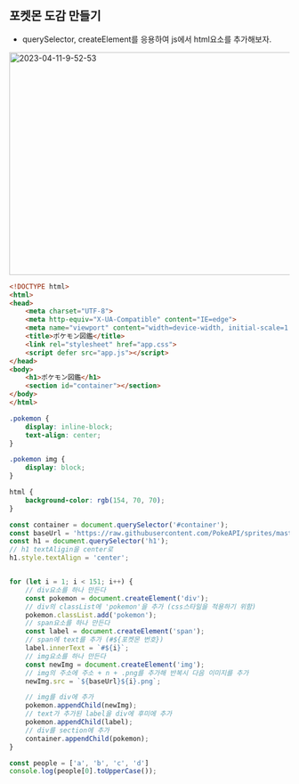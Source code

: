 ## 포켓몬 도감 만들기
- querySelector, createElement를 응용하여 js에서 html요소를 추가해보자.

<img src="https://i.ibb.co/HKM95Hz/2023-04-11-9-52-53.png" alt="2023-04-11-9-52-53" width="3584" height="1958" data-is360="0" data-load="full" class="cursor-zoom-in" style="width: 750px; height: 400px; display: block;">


```html
<!DOCTYPE html>
<html>
<head>
    <meta charset="UTF-8">
    <meta http-equiv="X-UA-Compatible" content="IE=edge">
    <meta name="viewport" content="width=device-width, initial-scale=1.0">
    <title>ポケモン図鑑</title>
    <link rel="stylesheet" href="app.css">
    <script defer src="app.js"></script>
</head>
<body>
    <h1>ポケモン図鑑</h1>
    <section id="container"></section>
</body>
</html>
```

```css
.pokemon {
    display: inline-block;
    text-align: center;
}

.pokemon img {
    display: block;
}

html {
    background-color: rgb(154, 70, 70);
}
```

```js
const container = document.querySelector('#container');
const baseUrl = 'https://raw.githubusercontent.com/PokeAPI/sprites/master/sprites/pokemon/';
const h1 = document.querySelector('h1');
// h1 textAligin을 center로
h1.style.textAlign = 'center';


for (let i = 1; i < 151; i++) {
    // div요소를 하나 만든다
    const pokemon = document.createElement('div');
    // div의 classList에 'pokemon'을 추가 (css스타일을 적용하기 위함)
    pokemon.classList.add('pokemon');
    // span요소를 하나 만든다
    const label = document.createElement('span');
    // span에 text를 추가 (#${포켓몬 번호})
    label.innerText = `#${i}`;
    // img요소를 하나 만든다
    const newImg = document.createElement('img');
    // img의 주소에 주소 + n + .png를 추가해 반복시 다음 이미지를 추가
    newImg.src = `${baseUrl}${i}.png`;

    // img를 div에 추가
    pokemon.appendChild(newImg);
    // text가 추가된 label을 div에 후미에 추가
    pokemon.appendChild(label);
    // div를 section에 추가
    container.appendChild(pokemon);
}

const people = ['a', 'b', 'c', 'd']
console.log(people[0].toUpperCase());
```